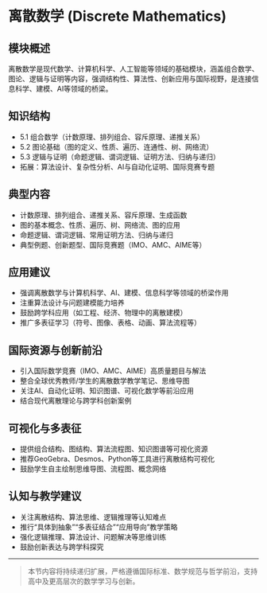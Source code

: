 # 离散数学 (Discrete Mathematics)

## 模块概述

离散数学是现代数学、计算机科学、人工智能等领域的基础模块，涵盖组合数学、图论、逻辑与证明等内容，强调结构性、算法性、创新应用与国际视野，是连接信息科学、建模、AI等领域的桥梁。

## 知识结构

- 5.1 组合数学（计数原理、排列组合、容斥原理、递推关系）
- 5.2 图论基础（图的定义、性质、遍历、连通性、树、网络流）
- 5.3 逻辑与证明（命题逻辑、谓词逻辑、证明方法、归纳与递归）
- 拓展：算法设计、复杂性分析、AI与自动化证明、国际竞赛专题

## 典型内容

- 计数原理、排列组合、递推关系、容斥原理、生成函数
- 图的基本概念、性质、遍历、树、网络流、图的应用
- 命题逻辑、谓词逻辑、常用证明方法、归纳与递归
- 典型例题、创新题型、国际竞赛题（IMO、AMC、AIME等）

## 应用建议

- 强调离散数学与计算机科学、AI、建模、信息科学等领域的桥梁作用
- 注重算法设计与问题建模能力培养
- 鼓励跨学科应用（如工程、经济、物理中的离散建模）
- 推广多表征学习（符号、图像、表格、动画、算法流程等）

## 国际资源与创新前沿

- 引入国际数学竞赛（IMO、AMC、AIME）高质量题目与解法
- 整合全球优秀教师/学生的离散数学教学笔记、思维导图
- 关注AI、自动化证明、知识图谱、可视化数学等前沿应用
- 结合现代离散理论与跨学科创新案例

## 可视化与多表征

- 提供组合结构、图结构、算法流程图、知识图谱等可视化资源
- 推荐GeoGebra、Desmos、Python等工具进行离散结构可视化
- 鼓励学生自主绘制思维导图、流程图、概念网络

## 认知与教学建议

- 关注离散结构、算法思维、逻辑推理等认知难点
- 推行“具体到抽象”“多表征结合”“应用导向”教学策略
- 强化逻辑推理、算法设计、问题解决等思维训练
- 鼓励创新表达与跨学科探究

---

> 本节内容将持续递归扩展，严格遵循国际标准、数学规范与哲学前沿，支持高中及更高层次的数学学习与创新。
